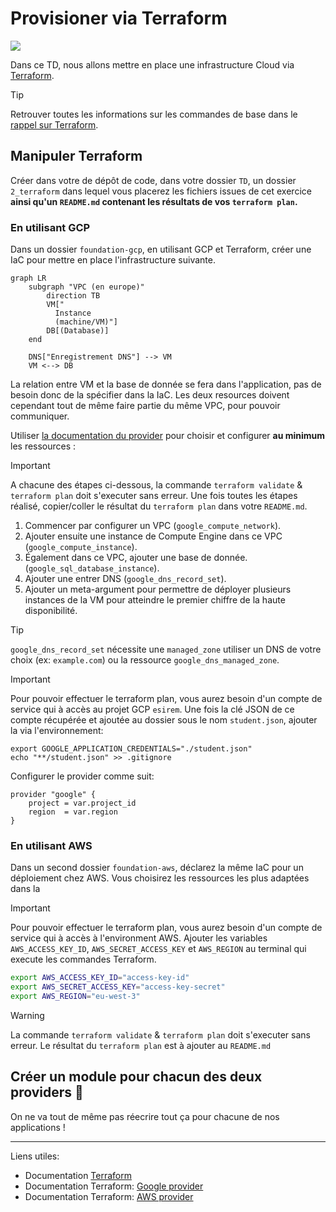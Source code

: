 # Provisioner via Terraform

[![](https://img.shields.io/badge/terraform-%235835CC.svg?style=for-the-badge&logo=terraform&logoColor=white)](https://developer.hashicorp.com/terraform/docs)

Dans ce TD, nous allons mettre en place une infrastructure Cloud via [Terraform](https://developer.hashicorp.com/terraform/docs).

> [!tip]
> Retrouver toutes les informations sur les commandes de base dans le [rappel sur Terraform](../docs/rappel-terraform.md).

## Manipuler Terraform

Créer dans votre de dépôt de code, dans votre dossier `TD`, un dossier `2_terraform` dans lequel vous placerez les fichiers issues de cet exercice **ainsi qu'un `README.md` contenant les résultats de vos `terraform plan`.**

### En utilisant GCP

Dans un dossier `foundation-gcp`, en utilisant GCP et Terraform, créer une IaC pour mettre en place l'infrastructure suivante.

```mermaid
graph LR
    subgraph "VPC (en europe)"
        direction TB
        VM["
          Instance
          (machine/VM)"]
        DB[(Database)]
    end

    DNS["Enregistrement DNS"] --> VM
    VM <--> DB
```

La relation entre VM et la base de donnée se fera dans l'application, pas de besoin donc de la spécifier dans la IaC.
Les deux resources doivent cependant tout de même faire partie du même VPC, pour pouvoir communiquer.

Utiliser [la documentation du provider](https://registry.terraform.io/providers/hashicorp/google/latest/docs) pour choisir et configurer **au minimum** les ressources :

> [!important]
> A chacune des étapes ci-dessous, la commande `terraform validate` & `terraform plan` doit s'executer sans erreur.
> Une fois toutes les étapes réalisé, copier/coller le résultat du `terraform plan` dans votre `README.md`.

1. Commencer par configurer un VPC (`google_compute_network`).
2. Ajouter ensuite une instance de Compute Engine dans ce VPC (`google_compute_instance`).
3. Également dans ce VPC, ajouter une base de donnée. (`google_sql_database_instance`).
4. Ajouter une entrer DNS (`google_dns_record_set`).
5. Ajouter un meta-argument pour permettre de déployer plusieurs instances de la VM pour atteindre le premier chiffre de la haute disponibilité.

> [!tip]
> `google_dns_record_set` nécessite une `managed_zone` utiliser un DNS de votre choix (ex: `example.com`) ou la ressource `google_dns_managed_zone`.

> [!important]
> Pour pouvoir effectuer le terraform plan, vous aurez besoin d'un compte de service qui à accès au projet GCP `esirem`.
> Une fois la clé JSON de ce compte récupérée et ajoutée au dossier sous le nom `student.json`, ajouter la via l'environnement:
> ```
> export GOOGLE_APPLICATION_CREDENTIALS="./student.json"
> echo "**/student.json" >> .gitignore
> ```
>
> Configurer le provider comme suit:
> ```hcl
> provider "google" {
>     project = var.project_id
>     region  = var.region
> }
> ```

### En utilisant AWS

Dans un second dossier `foundation-aws`, déclarez la même IaC pour un déploiement chez AWS. Vous choisirez les ressources les plus adaptées dans la 

> [!important]
> Pour pouvoir effectuer le terraform plan, vous aurez besoin d'un compte de service qui à accès à l'environment AWS.
> Ajouter les variables `AWS_ACCESS_KEY_ID`, `AWS_SECRET_ACCESS_KEY` et `AWS_REGION` au terminal qui execute les commandes Terraform. 
> ```bash
> export AWS_ACCESS_KEY_ID="access-key-id"
> export AWS_SECRET_ACCESS_KEY="access-key-secret"
> export AWS_REGION="eu-west-3"
> ```

> [!WARNING]
> La commande `terraform validate` & `terraform plan` doit s'executer sans erreur. Le résultat du `terraform plan` est à ajouter au `README.md`

## Créer un module pour chacun des deux providers 🚀

On ne va tout de même pas réecrire tout ça pour chacune de nos applications ! 

---

Liens utiles: 
- Documentation [Terraform](https://developer.hashicorp.com/terraform?product_intent=terraform)
- Documentation Terraform: [Google provider](https://registry.terraform.io/providers/hashicorp/google/latest/docs)
- Documentation Terraform: [AWS provider](https://registry.terraform.io/providers/hashicorp/aws/latest/docs)
